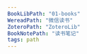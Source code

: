```yaml
---
BookLibPath: "01-books"
WereadPath: "微信读书"
ZoteroPath: "ZoteroLib"
BookNotePath: "读书笔记"
tags: path
---
```


